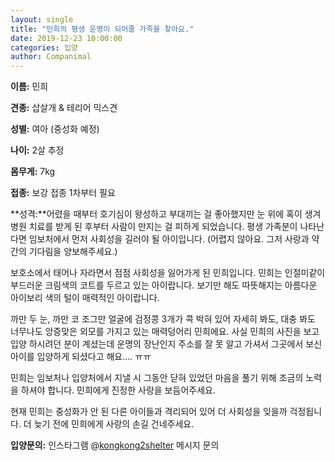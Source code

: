 ```yaml
---
layout: single
title: "민희의 평생 운명이 되어줄 가족을 찾아요."
date: 2019-12-23 10:00:00
categories: 입양
author: Companimal
---
```


**이름:** 민희

**견종:** 삽살개 &amp; 테리어 믹스견

**성별:** 여아 (중성화 예정)

**나이:** 2살 추정

**몸무게:** 7kg

**접종:** 보강 접종 1차부터 필요

**성격:**어렸을 때부터 호기심이 왕성하고 부대끼는 걸 좋아했지만 눈 위에 혹이 생겨 병원 치료를 받게 된 후부터 사람이 만지는 걸 피하게 되었습니다. 평생 가족분이 나타난다면 임보처에서 먼저 사회성을 길러야 될 아이입니다. (어렵지 않아요. 그저 사랑과 약간의 기다림을 양보해주세요.)

보호소에서 태어나 자라면서 점점 사회성을 잃어가게 된 민희입니다. 민희는 인절미같이 부드러운 크림색의 코트를 두르고 있는 아이랍니다. 보기만 해도 따뜻해지는 아름다운 아이보리 색의 털이 매력적인 아이랍니다.

까만 두 눈, 까만 코 조그만 얼굴에 검정콩 3개가 콕 박혀 있어 자세히 봐도, 대충 봐도 너무나도 앙증맞은 외모를 가지고 있는 매력덩어리 민희에요. 사실 민희의 사진을 보고 입양 하시려던 분이 계셨는데 운명의 장난인지 주소를 잘 못 알고 가셔서 그곳에서 보신 아이를 입양하게 되셨다고 해요…. ㅠㅠ

민희는 임보처나 입양처에서 지낼 시 그동안 닫혀 있었던 마음을 풀기 위해 조금의 노력을 하셔야 합니다. 민희에게 진정한 사랑을 보듬어주세요.

현재 민희는 중성화가 안 된 다른 아이들과 격리되어 있어 더 사회성을 잊을까 걱정됩니다. 더 늦기 전에 민희에게 사랑의 손길 건네주세요.

**입양문의:** 인스타그램 @[kongkong2shelter](https://www.instagram.com/kongkong2shelter/) 메시지 문의
